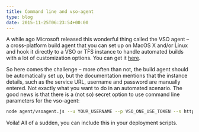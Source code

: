 ```yaml
---
title: Command line and vso-agent
type: blog
date: 2015-11-25T06:23:54+00:00
---
```


A while ago Microsoft released this wonderful thing called the VSO agent &#8211; a cross-platform build agent that you can set up on MacOS X and/or Linux and hook it directly to a VSO or TFS instance to handle automated builds with a lot of customization options. You can get it <a href="https://github.com/Microsoft/vso-agent" target="_blank">here</a>.

So here comes the challenge &#8211; more often than not, the build agent should be automatically set up, but the documentation mentions that the instance details, such as the service URL, username and password are manually entered. Not exactly what you want to do in an automated scenario. The good news is that there is a (not so) secret option to use command line parameters for the vso-agent:

```bash
node agent/vsoagent.js --u YOUR_USERNAME --p VSO_ONE_USE_TOKEN --s https://VSO_URL.visualstudio.com --a AGENT_NAME --l AGENT_POOL_CAN_BE_DEFAULT
```

Voila! All of a sudden, you can include this in your deployment scripts.